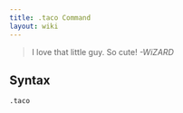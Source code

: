 ```yaml
---
title: .taco Command
layout: wiki
---
```

>I love that little guy. So cute! *-WiZARD*

## Syntax
`.taco`
